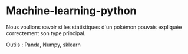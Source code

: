 # Machine-learning-python

Nous voulions savoir si les statistiques d'un pokémon pouvais expliquée correctement son type principal. 

Outils : Panda, Numpy, sklearn 
